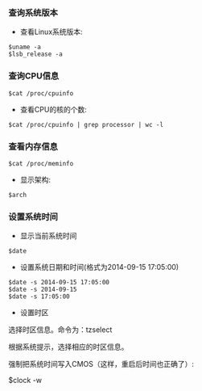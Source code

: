 
<h3>查询系统版本</h3>

- 查看Linux系统版本:

```
$uname -a
$lsb_release -a
```

<h3>查询CPU信息</h3>

```
$cat /proc/cpuinfo
```

- 查看CPU的核的个数:

```
$cat /proc/cpuinfo | grep processor | wc -l
```

<h3>查看内存信息</h3>

```
$cat /proc/meminfo
```

- 显示架构:

```
$arch
```

<h3>设置系统时间</h3>

- 显示当前系统时间

```
$date
```

- 设置系统日期和时间(格式为2014-09-15 17:05:00)

```
$date -s 2014-09-15 17:05:00
$date -s 2014-09-15
$date -s 17:05:00
```

- 设置时区

选择时区信息。命令为：tzselect

根据系统提示，选择相应的时区信息。

强制把系统时间写入CMOS（这样，重启后时间也正确了）:

$clock -w
